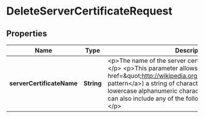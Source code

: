 

# DeleteServerCertificateRequest


## Properties

| Name | Type | Description | Notes |
|------------ | ------------- | ------------- | -------------|
|**serverCertificateName** | **String** | &lt;p&gt;The name of the server certificate you want to delete.&lt;/p&gt; &lt;p&gt;This parameter allows (through its &lt;a href&#x3D;\&quot;http://wikipedia.org/wiki/regex\&quot;&gt;regex pattern&lt;/a&gt;) a string of characters consisting of upper and lowercase alphanumeric characters with no spaces. You can also include any of the following characters: _+&#x3D;,.@-&lt;/p&gt; |  |



